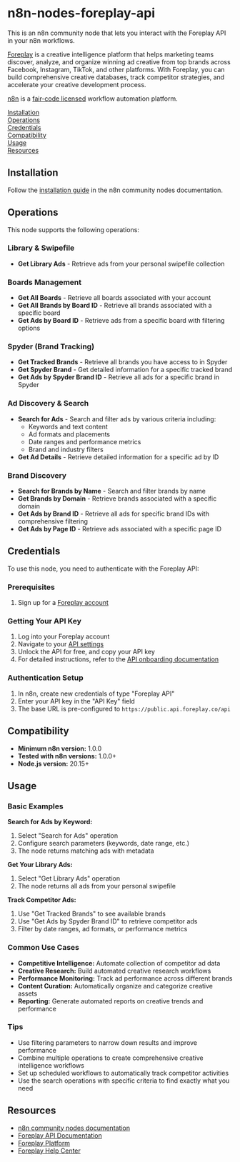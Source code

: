 # n8n-nodes-foreplay-api

This is an n8n community node that lets you interact with the Foreplay API in your n8n workflows.

[Foreplay](https://foreplay.co/) is a creative intelligence platform that helps marketing teams discover, analyze, and organize winning ad creative from top brands across Facebook, Instagram, TikTok, and other platforms. With Foreplay, you can build comprehensive creative databases, track competitor strategies, and accelerate your creative development process.

[n8n](https://n8n.io/) is a [fair-code licensed](https://docs.n8n.io/reference/license/) workflow automation platform.

[Installation](#installation)  
[Operations](#operations)  
[Credentials](#credentials)  
[Compatibility](#compatibility)  
[Usage](#usage)  
[Resources](#resources)

## Installation

Follow the [installation guide](https://docs.n8n.io/integrations/community-nodes/installation/) in the n8n community nodes documentation.

## Operations

This node supports the following operations:

### Library & Swipefile
- **Get Library Ads** - Retrieve ads from your personal swipefile collection

### Boards Management
- **Get All Boards** - Retrieve all boards associated with your account
- **Get All Brands by Board ID** - Retrieve all brands associated with a specific board
- **Get Ads by Board ID** - Retrieve ads from a specific board with filtering options

### Spyder (Brand Tracking)
- **Get Tracked Brands** - Retrieve all brands you have access to in Spyder
- **Get Spyder Brand** - Get detailed information for a specific tracked brand
- **Get Ads by Spyder Brand ID** - Retrieve all ads for a specific brand in Spyder

### Ad Discovery & Search
- **Search for Ads** - Search and filter ads by various criteria including:
  - Keywords and text content
  - Ad formats and placements
  - Date ranges and performance metrics
  - Brand and industry filters
- **Get Ad Details** - Retrieve detailed information for a specific ad by ID

### Brand Discovery
- **Search for Brands by Name** - Search and filter brands by name
- **Get Brands by Domain** - Retrieve brands associated with a specific domain
- **Get Ads by Brand ID** - Retrieve all ads for specific brand IDs with comprehensive filtering
- **Get Ads by Page ID** - Retrieve ads associated with a specific page ID

## Credentials

To use this node, you need to authenticate with the Foreplay API:

### Prerequisites
1. Sign up for a [Foreplay account](https://foreplay.co/)

### Getting Your API Key
1. Log into your Foreplay account
2. Navigate to your [API settings](https://app.foreplay.co/api-overview)
3. Unlock the API for free, and copy your API key
4. For detailed instructions, refer to the [API onboarding documentation](https://help.foreplay.co/articles/0374062-getting-started-with-the-foreplay-api)

### Authentication Setup
1. In n8n, create new credentials of type "Foreplay API"
2. Enter your API key in the "API Key" field
3. The base URL is pre-configured to `https://public.api.foreplay.co/api`


## Compatibility

- **Minimum n8n version:** 1.0.0
- **Tested with n8n versions:** 1.0.0+
- **Node.js version:** 20.15+

## Usage

### Basic Examples

**Search for Ads by Keyword:**
1. Select "Search for Ads" operation
2. Configure search parameters (keywords, date range, etc.)
3. The node returns matching ads with metadata

**Get Your Library Ads:**
1. Select "Get Library Ads" operation
2. The node returns all ads from your personal swipefile

**Track Competitor Ads:**
1. Use "Get Tracked Brands" to see available brands
2. Use "Get Ads by Spyder Brand ID" to retrieve competitor ads
3. Filter by date ranges, ad formats, or performance metrics

### Common Use Cases
- **Competitive Intelligence:** Automate collection of competitor ad data
- **Creative Research:** Build automated creative research workflows
- **Performance Monitoring:** Track ad performance across different brands
- **Content Curation:** Automatically organize and categorize creative assets
- **Reporting:** Generate automated reports on creative trends and performance

### Tips
- Use filtering parameters to narrow down results and improve performance
- Combine multiple operations to create comprehensive creative intelligence workflows
- Set up scheduled workflows to automatically track competitor activities
- Use the search operations with specific criteria to find exactly what you need

## Resources

* [n8n community nodes documentation](https://docs.n8n.io/integrations/#community-nodes)
* [Foreplay API Documentation](https://docs.foreplay.co/)
* [Foreplay Platform](https://foreplay.co/)
* [Foreplay Help Center](https://help.foreplay.co/)
